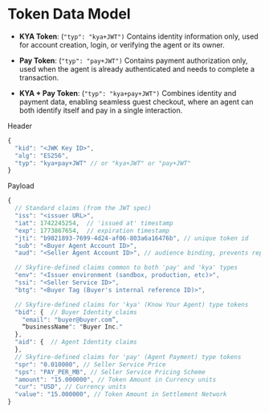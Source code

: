 # Token Data Model

* **KYA Token**: (`"typ": "kya+JWT")` Contains identity information only, used for account creation, login, or verifying the agent or its owner.  
    
* **Pay Token**: (`"typ": "pay+JWT")` Contains payment authorization only, used when the agent is already authenticated and needs to complete a transaction.

* **KYA \+ Pay Token**: (`"typ": "kya+pay+JWT")` Combines identity and payment data, enabling seamless guest checkout, where an agent can both identify itself and pay in a single interaction.

Header

```javascript
{
  "kid": "<JWK Key ID>",
  "alg": "ES256",
  "typ": "kya+pay+JWT" // or "kya+JWT" or "pay+JWT"
}
```

Payload
```js
{  
  // Standard claims (from the JWT spec)  
  "iss": "<issuer URL>",  
  "iat": 1742245254,  // 'issued at' timestamp  
  "exp": 1773867654,  // expiration timestamp  
  "jti": "b9821893-7699-4d24-af06-803a6a16476b", // unique token id  
  "sub": "<Buyer Agent Account ID>",  
  "aud": "<Seller Agent Account ID>", // audience binding, prevents replay

  // Skyfire-defined claims common to both 'pay' and 'kya' types  
  "env": "<Issuer environment (sandbox, production, etc)>",    
  "ssi": "<Seller Service ID>",  
  "btg": "<Buyer Tag (Buyer's internal reference ID)>",

  // Skyfire-defined claims for 'kya' (Know Your Agent) type tokens  
  "bid": {  // Buyer Identity claims  
    "email": "buyer@buyer.com”,   
    “businessName": "Buyer Inc."  
  },  
  "aid": {  // Agent Identity claims  
  },  
  // Skyfire-defined claims for 'pay' (Agent Payment) type tokens  
  "spr": "0.010000", // Seller Service Price  
  "sps": "PAY_PER_MB", // Seller Service Pricing Scheme  
  "amount": "15.000000", // Token Amount in Currency units  
  "cur": "USD", // Currency units  
  "value": "15.000000", // Token Amount in Settlement Network  
}
```
